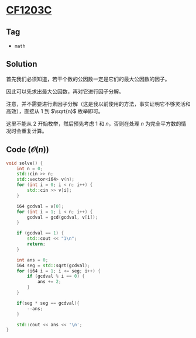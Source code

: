 # [CF1203C](https://mirror.codeforces.com/problemset/problem/1203/C)

## Tag
- `math`

## Solution
首先我们必须知道，若干个数的公因数一定是它们的最大公因数的因子。

因此可以先求出最大公因数，再对它进行因子分解。

注意，并不需要进行素因子分解（这是我以前使用的方法，事实证明它不够灵活和高效），直接从 $1$ 到 $\sqrt{n}$ 枚举即可。

这里不能从 $2$ 开始枚举，然后预先考虑 $1$ 和 $n$，否则在处理 $n$ 为完全平方数的情况时会重复计算。


## Code ($\mathcal{O}(n)$)
```cpp
void solve() {
    int n = 0;
    std::cin >> n;
    std::vector<i64> v(n);
    for (int i = 0; i < n; i++) {
        std::cin >> v[i];
    }

    i64 gcdval = v[0];
    for (int i = 1; i < n; i++) {
        gcdval = gcd(gcdval, v[i]);
    }

    if (gcdval == 1) {
        std::cout << "1\n";
        return;
    }

    int ans = 0;
    i64 seg = std::sqrt(gcdval);
    for (i64 i = 1; i <= seg; i++) {
        if (gcdval % i == 0) {
            ans += 2;
        }
    }

    if(seg * seg == gcdval){
        --ans;
    }

    std::cout << ans << '\n';
}
```
